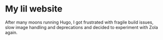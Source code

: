 # My lil website

After many moons running Hugo, I got frustrated with fragile build issues, slow image handling and deprecations and decided to experiment with Zola again.